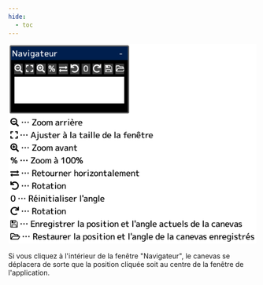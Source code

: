 ```yaml
---
hide:
  - toc
---
```


<!-- https://steamcommunity.com/sharedfiles/filedetails/?id=2954723667 -->

![navigator_window](./image/navigator_window.png)

Si vous cliquez à l'intérieur de la fenêtre "Navigateur", le canevas se déplacera de sorte que la position cliquée soit au centre de la fenêtre de l'application.
